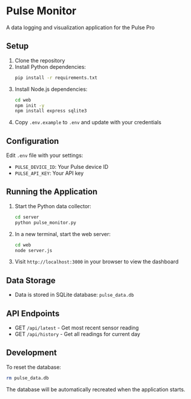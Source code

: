 # Pulse Monitor

A data logging and visualization application for the Pulse Pro

## Setup

1. Clone the repository
2. Install Python dependencies:
   ```bash
   pip install -r requirements.txt
   ```
3. Install Node.js dependencies:
   ```bash
   cd web
   npm init -y
   npm install express sqlite3
   ```
4. Copy `.env.example` to `.env` and update with your credentials

## Configuration

Edit `.env` file with your settings:
- `PULSE_DEVICE_ID`: Your Pulse device ID
- `PULSE_API_KEY`: Your API key

## Running the Application

1. Start the Python data collector:
   ```bash
   cd server
   python pulse_monitor.py
   ```
2. In a new terminal, start the web server:
   ```bash
   cd web
   node server.js
   ```
3. Visit `http://localhost:3000` in your browser to view the dashboard

## Data Storage

- Data is stored in SQLite database: `pulse_data.db`

## API Endpoints

- GET `/api/latest` - Get most recent sensor reading
- GET `/api/history` - Get all readings for current day

## Development

To reset the database:
```bash
rm pulse_data.db
```
The database will be automatically recreated when the application starts.